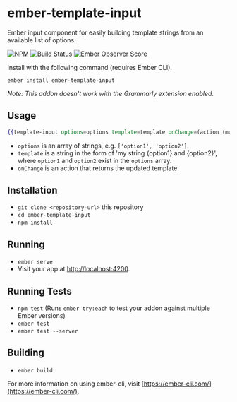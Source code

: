 # ember-template-input

Ember input component for easily building template strings from an available list of options.

[![NPM][npm-badge]][npm-badge-url]
[![Build Status][travis-badge]][travis-badge-url]
[![Ember Observer Score][ember-observer-badge]][ember-observer-url]

Install with the following command (requires Ember CLI).

```shell
ember install ember-template-input
```

_Note: This addon doesn't work with the Grammarly extension enabled._

## Usage

```hbs
{{template-input options=options template=template onChange=(action (mut template))}}
```

- `options` is an array of strings, e.g. `['option1', 'option2']`.
- `template` is a string in the form of 'my string {option1} and {option2}', where `option1` and `option2`
  exist in the `options` array.
- `onChange` is an action that returns the updated template.

## Installation

* `git clone <repository-url>` this repository
* `cd ember-template-input`
* `npm install`

## Running

* `ember serve`
* Visit your app at [http://localhost:4200](http://localhost:4200).

## Running Tests

* `npm test` (Runs `ember try:each` to test your addon against multiple Ember versions)
* `ember test`
* `ember test --server`

## Building

* `ember build`

For more information on using ember-cli, visit [https://ember-cli.com/](https://ember-cli.com/).

[npm-badge]: https://img.shields.io/npm/v/ember-template-input.svg
[npm-badge-url]: https://www.npmjs.com/package/ember-template-input
[travis-badge]: https://img.shields.io/travis/knownasilya/ember-template-input.svg
[travis-badge-url]: https://travis-ci.org/knownasilya/ember-template-input
[ember-observer-badge]: http://emberobserver.com/badges/ember-template-input.svg
[ember-observer-url]: http://emberobserver.com/addons/ember-template-input
